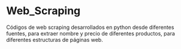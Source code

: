 # Web_Scraping
Códigos de web scraping desarrollados en python desde diferentes fuentes, para extraer nombre y precio de diferentes productos, para diferentes estructuras de páginas web.
